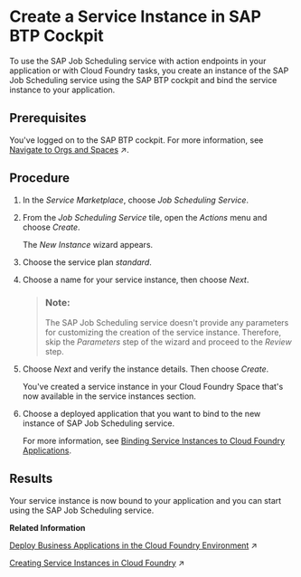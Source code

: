 <!-- loioe267ab64be174995b1c23b737d9981d4 -->

# Create a Service Instance in SAP BTP Cockpit

To use the SAP Job Scheduling service with action endpoints in your application or with Cloud Foundry tasks, you create an instance of the SAP Job Scheduling service using the SAP BTP cockpit and bind the service instance to your application.



<a name="loioe267ab64be174995b1c23b737d9981d4__prereq_kbr_wzt_vz"/>

## Prerequisites

You've logged on to the SAP BTP cockpit. For more information, see [Navigate to Orgs and Spaces](https://help.sap.com/viewer/65de2977205c403bbc107264b8eccf4b/Cloud/en-US/5bf87353bf994819b8803e5910d8450f.html "To administer your Cloud Foundry environment, navigate to orgs, and spaces in the SAP BTP cockpit.") :arrow_upper_right:.



## Procedure

1.  In the *Service Marketplace*, choose *Job Scheduling Service*.

2.  From the *Job Scheduling Service* tile, open the *Actions* menu and choose *Create*.

    The *New Instance* wizard appears.

3.  Choose the service plan *standard*.

4.  Choose a name for your service instance, then choose *Next*.

    > ### Note:  
    > The SAP Job Scheduling service doesn't provide any parameters for customizing the creation of the service instance. Therefore, skip the *Parameters* step of the wizard and proceed to the *Review* step.

5.  Choose *Next* and verify the instance details. Then choose *Create*.

    You've created a service instance in your Cloud Foundry Space that's now available in the service instances section.

6.  Choose a deployed application that you want to bind to the new instance of SAP Job Scheduling service.

    For more information, see [Binding Service Instances to Cloud Foundry Applications](https://help.sap.com/viewer/09cc82baadc542a688176dce601398de/Cloud/en-US/0e6850de6e7146c3a17b86736e80ee2e.html?q=Binding%20service%20instances%20to%20cloud%20foundry%20applications).




<a name="loioe267ab64be174995b1c23b737d9981d4__result_oy1_1gp_n4b"/>

## Results

Your service instance is now bound to your application and you can start using the SAP Job Scheduling service.

**Related Information**  


[Deploy Business Applications in the Cloud Foundry Environment](https://help.sap.com/viewer/65de2977205c403bbc107264b8eccf4b/Cloud/en-US/4946ea5421374924963ce8575a5f3d05.html "When an application for the Cloud Foundry environment resides in a folder on your local machine, you can deploy it and start it by executing the command line interface (CLI) command push. To deploy business applications bundled in a multitarget application archive, you have to use the command deploy-mta.") :arrow_upper_right:

[Creating Service Instances in Cloud Foundry](https://help.sap.com/viewer/09cc82baadc542a688176dce601398de/Cloud/en-US/6d6846def3c443aa9f83d127353147ce.html "The service instances that you create in your Cloud Foundry environment instance enable your Cloud Foundry apps to consume services natively from Cloud Foundry.") :arrow_upper_right:

